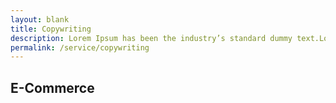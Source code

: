 ```yaml
---
layout: blank
title: Copywriting
description: Lorem Ipsum has been the industry’s standard dummy text.Lorem Ipsum is simply dummy text. Lorem Ipsum has been the industry’s standard. Lorem Ipsum has been the industry’s standard dummy text.Lorem Ipsum is simply dummy text. Lorem Ipsum has been the industry’s standard
permalink: /service/copywriting
---
```


## E-Commerce

